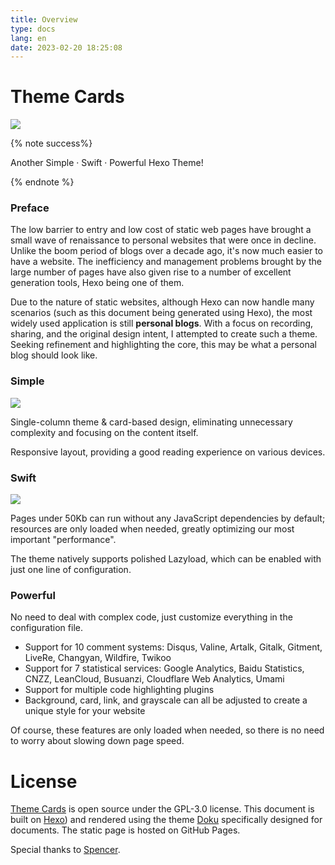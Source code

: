 ```yaml
---
title: Overview
type: docs
lang: en
date: 2023-02-20 18:25:08
---
```




# Theme Cards

![](/assets/img/coverpic.png)

{% note success%}

Another Simple · Swift · Powerful Hexo Theme!

{% endnote %}

### Preface

The low barrier to entry and low cost of static web pages have brought a small wave of renaissance to personal websites that were once in decline. Unlike the boom period of blogs over a decade ago, it's now much easier to have a website. The inefficiency and management problems brought by the large number of pages have also given rise to a number of excellent generation tools, Hexo being one of them.

Due to the nature of static websites, although Hexo can now handle many scenarios (such as this document being generated using Hexo), the most widely used application is still **personal blogs**. With a focus on recording, sharing, and the original design intent, I attempted to create such a theme. Seeking refinement and highlighting the core, this may be what a personal blog should look like.

### Simple

![](/assets/img/snips.png)

Single-column theme & card-based design, eliminating unnecessary complexity and focusing on the content itself.

Responsive layout, providing a good reading experience on various devices.

### Swift

![](/assets/img/google-speed-house.png)

Pages under 50Kb can run without any JavaScript dependencies by default; resources are only loaded when needed, greatly optimizing our most important "performance".

The theme natively supports polished Lazyload, which can be enabled with just one line of configuration.

### Powerful

No need to deal with complex code, just customize everything in the configuration file.

- Support for 10 comment systems: Disqus, Valine, Artalk, Gitalk, Gitment, LiveRe, Changyan, Wildfire, Twikoo
- Support for 7 statistical services: Google Analytics, Baidu Statistics, CNZZ, LeanCloud, Busuanzi, Cloudflare Web Analytics, Umami
- Support for multiple code highlighting plugins
- Background, card, link, and grayscale can all be adjusted to create a unique style for your website

Of course, these features are only loaded when needed, so there is no need to worry about slowing down page speed.

# License

[Theme Cards](https://github.com/ChrAlpha/hexo-theme-cards) is open source under the GPL-3.0 license. This document is built on [Hexo](https://hexo.io/)) and rendered using the theme [Doku](https://github.com/SukkaW/hexo-theme-doku) specifically designed for documents. The static page is hosted on GitHub Pages.

Special thanks to [Spencer](https://github.com/spencerwooo).